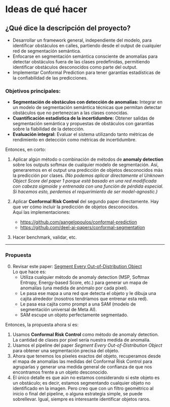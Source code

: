 # Ideas de qué hacer

## ¿Qué dice la descripción del proyecto?
- Desarrollar un framework general, independiente del modelo, para identificar obstáculos en calles, partiendo desde el output de cualquier red de segmentación semántica.
- Enfocarse en segmentación semántica consciente de anomalías para detectar obstáculos fuera de las clases predefinidas, permitiendo identificar obstáculos desconocidos como parte del output.
- Implementar Conformal Prediction para tener garantías estadísticas de la confiabilidad de las predicciones.

### Objetivos principales:
- **Segmentación de obstáculos con detección de anomalías:** Integrar en un modelo de segmentación semántica técnicas que permitan detectar obstáculos que no pertenezcan a las clases conocidas.
- **Cuantificación estadística de la incertidumbre:** Obtener salidas de segmentación semántica y propuestas de obstáculos con garantías sobre la fiabilidad de la detección.
- **Evaluación integral:** Evaluar el sistema utilizando tanto métricas de rendimiento en detección como métricas de incertidumbre.

Entonces, en corto:

1. Aplicar algún método o combinación de métodos de **anomaly detection** sobre los outputs softmax de cualquier modelo de segmentación. Así, generaremos en el output una predicción de objetos desconocidos más la predicción por clases. *(No podemos aplicar directamente el Unknown Object Score del paper 1 porque está basado en una red modificada con cabeza sigmoide y entrenada con una función de pérdida especial. Si hacemos esto, perdemos el requerimiento de ser model-agnostic.)*

2. Aplicar **Conformal Risk Control** del segundo paper directamente. Hay que ver cómo incluir la predicción de objetos desconocidos.  
   Aquí las implementaciones:  
   - https://github.com/aangelopoulos/conformal-prediction  
   - https://github.com/deel-ai-papers/conformal-segmentation

3. Hacer benchmark, validar, etc.

---

### Propuesta

0. Revisar este paper: [Segment Every Out-of-Distribution Object](https://arxiv.org/pdf/2311.16516)  
   Lo que hace es:
   - Utiliza cualquier método de anomaly detection (MSP, Softmax Entropy, Energy-based Score, etc.) para generar un mapa de anomalías (una medida de anómalo por cada píxel).
   - Le pasa ese mapa a una red que detecta el objeto y le dibuja una cajita alrededor (nosotros tendríamos que entrenar esta red).
   - Le pasa esa cajita como prompt a una SAM (modelo de segmentación universal de Meta AI).
   - SAM escupe un objeto perfectamente segmentado.

Entonces, la propuesta ahora sí es:

1. Usamos **Conformal Risk Control** como método de anomaly detection. La cantidad de clases por píxel sería nuestra medida de anomalía.
2. Usamos el pipeline del paper *Segment Every Out-of-Distribution Object* para obtener una segmentación precisa del objeto.
3. Ahora que tenemos los píxeles exactos del objeto, recuperamos desde el mapa de anomalías las medidas del Conformal Risk Control para agruparlas y generar una medida general de confianza de que nos encontramos frente a un objeto desconocido.
4. El único detalle es que aún no estamos considerando si este objeto es un obstáculo; es decir, estamos segmentando cualquier objeto no identificado en la imagen. Pero creo que con un filtro geométrico al inicio o final del pipeline, o alguna estrategia simple, se puede sobrellevar. Igual, siempre es interesante identificar objetos raros.





